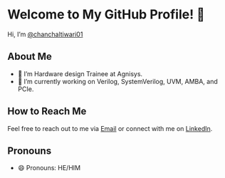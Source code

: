 # Welcome to My GitHub Profile! 👋

Hi, I’m [@chanchaltiwari01](https://github.com/chanchaltiwari01)

## About Me

- 👀 I’m Hardware design Trainee at Agnisys. 
-  🌱 I’m currently working on Verilog, SystemVerilog, UVM, AMBA, and PCIe.

## How to Reach Me

Feel free to reach out to me via [Email](mailto:chanchaltiwari2001@gmail.com) or connect with me on [LinkedIn](#).

## Pronouns

- 😄 Pronouns: HE/HIM
